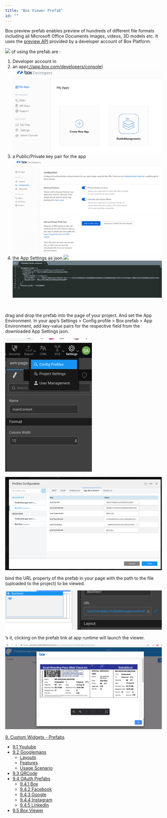 ```yaml
---
title: "Box Viewer Prefab"
id: ""
---
```


Box preview prefab enables preview of hundreds of different file formats including all Microsoft Office Documents images, videos, 3D models etc. It uses the [preview API](https://developer.box.com/docs/box-view) provided by a developer account of Box Platform.

[![](https://www.wavemaker.com../assets/Screenshot-2018-12-06-at-10.49.12-AM.png)](https://www.wavemaker.com../assets/Screenshot-2018-12-06-at-10.49.12-AM.png) of using the prefab are :

1. Developer account in[](https://developer.box.com/)
2. an app([://app.box.com/developers/console](https://app.box.com/developers/console))![](../assets/Screenshot-2018-12-06-at-2.13.18-PM.png)
3. a Public/Private key pair for the app ![](../assets/Screenshot-2018-12-06-at-2.15.18-PM.png) 
4. the App Settings as json.![](../assets/Screenshot-2018-12-06-at-2.15.55-PM-1.png)![](../assets/skitch.png)

 

drag and drop the prefab into the page of your project. And set the App Environment. In your app’s Settings > Config profile > Box prefab > App Environment, add key-value pairs for the respective field from the downloaded App Settings json.

![](../assets/Screenshot-2018-12-06-at-3.27.56-PM.png)

![](../assets/Screenshot_2018-12-06_at_3_31_45_PM.png)

bind the URL property of the prefab in your page with the path to the file (uploaded to the project) to be viewed.

![](../assets/Screenshot-2018-12-06-at-3.26.34-PM.png)

’s it, clicking on the prefab link at app runtime will launch the viewer.

![](../assets/Screenshot-2018-12-06-at-3.41.38-PM.png)

[9\. Custom Widgets - Prefabs](/learn/app-development/widgets/widget-library/#prefabs)

- [9.1 Youtube](/learn/app-development/widgets/prefab/youtube/)
- [9.2 Googlemaps](/learn/app-development/widgets/prefab/googlemaps/)
    - [Layouts](#layouts)
    - [Features](#features)
    - [Usage Scenario](#usage-scenario)
- [9.3 QRCode](/learn/app-development/widgets/prefab/qrcode/)
- [9.4 OAuth Prefabs](/learn/app-development/widgets/prefab/oauth-prefabs/)
    - [9.4.1 Box](/learn/app-development/widgets/prefab/oauth-prefabs/box/)
    - [9.4.2 Facebook](/learn/app-development/widgets/prefab/oauth-prefabs/facebook/)
    - [9.4.3 Google](/learn/app-development/widgets/prefab/oauth-prefabs/google/)
    - [9.4.4 Instagram](learn/app-development/widgets/prefab/oauth-prefabs/instagram/)
    - [9.4.5 LinkedIn](/learn/app-development/widgets/prefab/oauth-prefabs/linkedin/)
- [9.5 Box Viewer](/learn/app-development/widgets/prefab/box-viewer/)

